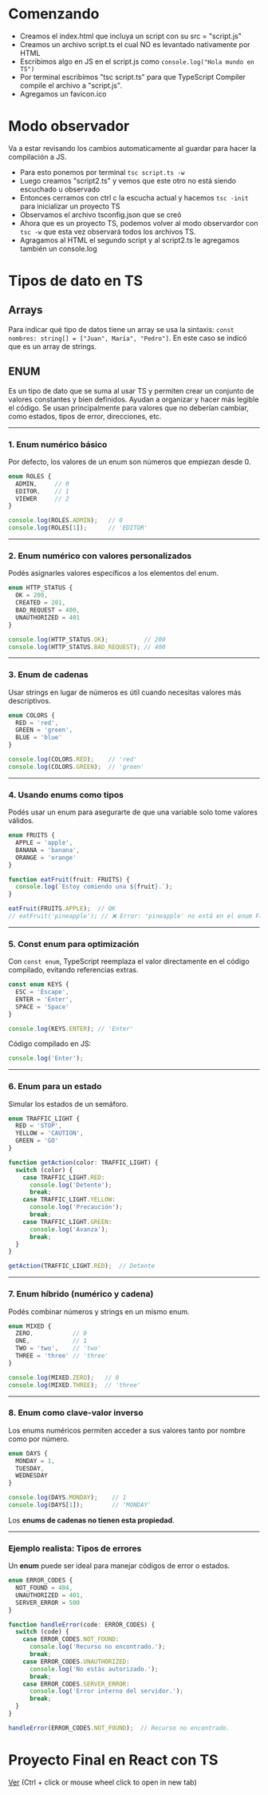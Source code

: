 # Comenzando

- Creamos el index.html que incluya un script con su src = "script.js"
- Creamos un archivo script.ts el cual NO es levantado nativamente por HTML
- Escribimos algo en JS en el script.js como `console.log("Hola mundo en TS")`
- Por terminal escribímos "tsc script.ts" para que TypeScript Compiler compile el archivo a "script.js".
- Agregamos un favicon.ico

# Modo observador

Va a estar revisando los cambios automaticamente al guardar para hacer la compilación a JS. 

- Para esto ponemos por terminal `tsc script.ts -w`
- Luego creamos "script2.ts" y vemos que este otro no está siendo escuchado u observado
- Entonces cerramos con ctrl c la escucha actual y hacemos `tsc -init` para inicializar un proyecto TS
- Observamos el archivo tsconfig.json que se creó
- Ahora que es un proyecto TS, podemos volver al modo observardor con `tsc -w` que esta vez observará todos los archivos TS.
- Agragamos al HTML el segundo script y al script2.ts le agregamos también un console.log

# Tipos de dato en TS

## Arrays

Para indicar qué tipo de datos tiene un array se usa la sintaxis:
`const nombres: string[] = ["Juan", María", "Pedro"]`. En este caso se indicó que es un array de strings.

## ENUM
Es un tipo de dato que se suma al usar TS y permiten crear un conjunto de valores constantes y bien definidos.
Ayudan a organizar y hacer más legible el código.
Se usan principalmente para valores que no deberían cambiar, como estados, tipos de error, direcciones, etc.

---

### **1. Enum numérico básico**
Por defecto, los valores de un enum son números que empiezan desde 0.

```ts
enum ROLES {
  ADMIN,     // 0
  EDITOR,    // 1
  VIEWER     // 2
}

console.log(ROLES.ADMIN);   // 0
console.log(ROLES[1]);      // 'EDITOR'
```

---

### **2. Enum numérico con valores personalizados**
Podés asignarles valores específicos a los elementos del enum.

```ts
enum HTTP_STATUS {
  OK = 200,
  CREATED = 201,
  BAD_REQUEST = 400,
  UNAUTHORIZED = 401
}

console.log(HTTP_STATUS.OK);          // 200
console.log(HTTP_STATUS.BAD_REQUEST); // 400
```

---

### **3. Enum de cadenas**
Usar strings en lugar de números es útil cuando necesitas valores más descriptivos.

```ts
enum COLORS {
  RED = 'red',
  GREEN = 'green',
  BLUE = 'blue'
}

console.log(COLORS.RED);    // 'red'
console.log(COLORS.GREEN);  // 'green'
```

---

### **4. Usando enums como tipos**
Podés usar un enum para asegurarte de que una variable solo tome valores válidos.

```ts
enum FRUITS {
  APPLE = 'apple',
  BANANA = 'banana',
  ORANGE = 'orange'
}

function eatFruit(fruit: FRUITS) {
  console.log(`Estoy comiendo una ${fruit}.`);
}

eatFruit(FRUITS.APPLE);  // OK
// eatFruit('pineapple'); // ❌ Error: 'pineapple' no está en el enum FRUITS
```

---

### **5. Const enum para optimización**
Con `const enum`, TypeScript reemplaza el valor directamente en el código compilado, evitando referencias extras.

```ts
const enum KEYS {
  ESC = 'Escape',
  ENTER = 'Enter',
  SPACE = 'Space'
}

console.log(KEYS.ENTER); // 'Enter'
```

Código compilado en JS:
```js
console.log('Enter');
```

---

### **6. Enum para un estado**
Simular los estados de un semáforo.

```ts
enum TRAFFIC_LIGHT {
  RED = 'STOP',
  YELLOW = 'CAUTION',
  GREEN = 'GO'
}

function getAction(color: TRAFFIC_LIGHT) {
  switch (color) {
    case TRAFFIC_LIGHT.RED:
      console.log('Detente');
      break;
    case TRAFFIC_LIGHT.YELLOW:
      console.log('Precaución');
      break;
    case TRAFFIC_LIGHT.GREEN:
      console.log('Avanza');
      break;
  }
}

getAction(TRAFFIC_LIGHT.RED);  // Detente
```

---

### **7. Enum híbrido (numérico y cadena)**
Podés combinar números y strings en un mismo enum.

```ts
enum MIXED {
  ZERO,           // 0
  ONE,            // 1
  TWO = 'two',    // 'two'
  THREE = 'three' // 'three'
}

console.log(MIXED.ZERO);   // 0
console.log(MIXED.THREE);  // 'three'
```

---

### **8. Enum como clave-valor inverso**
Los enums numéricos permiten acceder a sus valores tanto por nombre como por número.

```ts
enum DAYS {
  MONDAY = 1,
  TUESDAY,
  WEDNESDAY
}

console.log(DAYS.MONDAY);    // 1
console.log(DAYS[1]);        // 'MONDAY'
```

Los **enums de cadenas no tienen esta propiedad**.

---

### **Ejemplo realista: Tipos de errores**
Un **enum** puede ser ideal para manejar códigos de error o estados.

```ts
enum ERROR_CODES {
  NOT_FOUND = 404,
  UNAUTHORIZED = 401,
  SERVER_ERROR = 500
}

function handleError(code: ERROR_CODES) {
  switch (code) {
    case ERROR_CODES.NOT_FOUND:
      console.log('Recurso no encontrado.');
      break;
    case ERROR_CODES.UNAUTHORIZED:
      console.log('No estás autorizado.');
      break;
    case ERROR_CODES.SERVER_ERROR:
      console.log('Error interno del servidor.');
      break;
  }
}

handleError(ERROR_CODES.NOT_FOUND);  // Recurso no encontrado.
```

# Proyecto Final en React con TS

[Ver](https://mati-fernandez.github.io/repaso-ts/) (Ctrl + click or mouse wheel click to open in new tab)